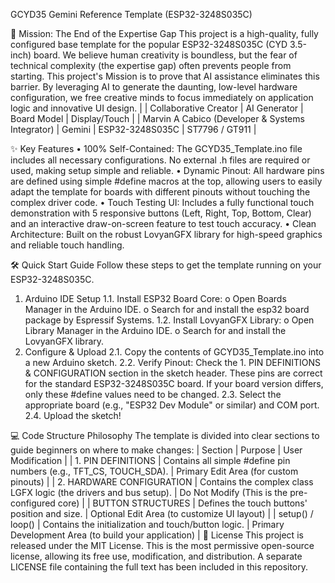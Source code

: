 GCYD35 Gemini Reference Template (ESP32-3248S035C)

🚀 Mission: The End of the Expertise Gap
This project is a high-quality, fully configured base template for the popular ESP32-3248S035C (CYD 3.5-inch) board.
We believe human creativity is boundless, but the fear of technical complexity (the expertise gap) often prevents people from starting. This project's Mission is to prove that AI assistance eliminates this barrier. By leveraging AI to generate the daunting, low-level hardware configuration, we free creative minds to focus immediately on application logic and innovative UI design.
|
| Collaborative Creator | AI Generator | Board Model | Display/Touch |
| Marvin A Cabico (Developer & Systems Integrator) | Gemini | ESP32-3248S035C | ST7796 / GT911 |

✨ Key Features
•	100% Self-Contained: The GCYD35_Template.ino file includes all necessary configurations. No external .h files are required or used, making setup simple and reliable.
•	Dynamic Pinout: All hardware pins are defined using simple #define macros at the top, allowing users to easily adapt the template for boards with different pinouts without touching the complex driver code.
•	Touch Testing UI: Includes a fully functional touch demonstration with 5 responsive buttons (Left, Right, Top, Bottom, Clear) and an interactive draw-on-screen feature to test touch accuracy.
•	Clean Architecture: Built on the robust LovyanGFX library for high-speed graphics and reliable touch handling.

🛠️ Quick Start Guide
Follow these steps to get the template running on your ESP32-3248S035C.
1. Arduino IDE Setup
1.1.	Install ESP32 Board Core:
o	Open Boards Manager in the Arduino IDE.
o	Search for and install the esp32 board package by Espressif Systems.
1.2.	Install LovyanGFX Library:
o	Open Library Manager in the Arduino IDE.
o	Search for and install the LovyanGFX library.
2. Configure & Upload
2.1.	Copy the contents of GCYD35_Template.ino into a new Arduino sketch.
2.2.	Verify Pinout: Check the 1. PIN DEFINITIONS & CONFIGURATION section in the sketch header. These pins are correct for the standard ESP32-3248S035C board. If your board version differs, only these #define values need to be changed.
2.3.	Select the appropriate board (e.g., "ESP32 Dev Module" or similar) and COM port.
2.4.	Upload the sketch!

💻 Code Structure Philosophy
The template is divided into clear sections to guide beginners on where to make changes:
| Section | Purpose | User Modification |
| 1. PIN DEFINITIONS | Contains all simple #define pin numbers (e.g., TFT_CS, TOUCH_SDA). | Primary Edit Area (for custom pinouts) |
| 2. HARDWARE CONFIGURATION | Contains the complex class LGFX logic (the drivers and bus setup). | Do Not Modify (This is the pre-configured core) |
| BUTTON STRUCTURES | Defines the touch buttons' position and size. | Optional Edit Area (to customize UI layout) |
| setup() / loop() | Contains the initialization and touch/button logic. | Primary Development Area (to build your application) |
📄 License
This project is released under the MIT License.
This is the most permissive open-source license, allowing its free use, modification, and distribution. A separate LICENSE file containing the full text has been included in this repository.

